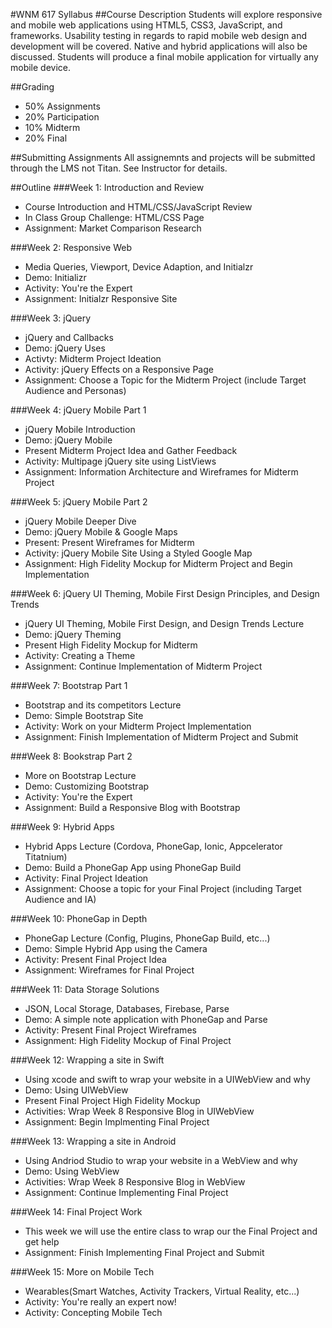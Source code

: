#WNM 617 Syllabus
##Course Description
Students will explore responsive and mobile web applications using HTML5, CSS3, JavaScript, and frameworks. Usability testing in regards to rapid mobile web design and development will be covered. Native and hybrid applications will also be discussed. Students will produce a final mobile application for virtually any mobile device.

##Grading
-	50% Assignments
-	20% Participation
-	10% Midterm
-	20% Final

##Submitting Assignments
All assignemnts and projects will be submitted through the LMS
not Titan.  See Instructor for details.

##Outline
###Week 1: Introduction and Review
-	Course Introduction and HTML/CSS/JavaScript Review
-	In Class Group Challenge: HTML/CSS Page
-	Assignment: Market Comparison Research

###Week 2: Responsive Web
-	Media Queries, Viewport, Device Adaption, and Initialzr
-	Demo: Initializr
-	Activity: You're the Expert
-	Assignment:  Initialzr Responsive Site

###Week 3: jQuery
-	jQuery and Callbacks
-	Demo: jQuery Uses
-	Activty: Midterm Project Ideation
-	Activity: jQuery Effects on a Responsive Page
-	Assignment: Choose a Topic for the Midterm Project (include Target Audience and Personas)

###Week 4: jQuery Mobile Part 1
-	jQuery Mobile Introduction
-	Demo: jQuery Mobile
-	Present Midterm Project Idea and Gather Feedback
-	Activity: Multipage jQuery site using ListViews
-	Assignment: Information Architecture and Wireframes for Midterm Project

###Week 5: jQuery Mobile Part 2
-	jQuery Mobile Deeper Dive
-	Demo: jQuery Mobile & Google Maps
-	Present: Present Wireframes for Midterm
-	Activity: jQuery Mobile Site Using a Styled Google Map
-	Assignment: High Fidelity Mockup for Midterm Project and Begin Implementation

###Week 6: jQuery UI Theming, Mobile First Design Principles, and Design Trends
-	jQuery UI Theming, Mobile First Design, and Design Trends Lecture
-	Demo: jQuery Theming
-	Present High Fidelity Mockup for Midterm
-	Activity: Creating a Theme
-	Assignment: Continue Implementation of Midterm Project

###Week 7: Bootstrap Part 1
-	Bootstrap and its competitors Lecture
-	Demo: Simple Bootstrap Site
-	Activity: Work on your Midterm Project Implementation
-	Assignment: Finish Implementation of Midterm Project and Submit

###Week 8: Bookstrap Part 2
-	More on Bootstrap Lecture
-	Demo: Customizing Bootstrap
-	Activity: You're the Expert
-	Assignment: Build a Responsive Blog with Bootstrap

###Week 9: Hybrid Apps
-	Hybrid Apps Lecture (Cordova, PhoneGap, Ionic, Appcelerator Titatnium)
-	Demo: Build a PhoneGap App using PhoneGap Build
-	Activity: Final Project Ideation
-	Assignment: Choose a topic for your Final Project (including Target Audience and IA)

###Week 10: PhoneGap in Depth
-	PhoneGap Lecture (Config, Plugins, PhoneGap Build, etc...)
-	Demo: Simple Hybrid App using the Camera
-	Activity: Present Final Project Idea
-	Assignment: Wireframes for Final Project	  

###Week 11: Data Storage Solutions
-	JSON, Local Storage, Databases, Firebase, Parse
-	Demo: A simple note application with PhoneGap and Parse
-	Activity: Present Final Project Wireframes
-	Assignment: High Fidelity Mockup of Final Project

###Week 12: Wrapping a site in Swift
-	Using xcode and swift to wrap your website in a UIWebView and why
-	Demo: Using UIWebView
-	Present Final Project High Fidelity Mockup
-	Activities: Wrap Week 8 Responsive Blog in UIWebView
-	Assignment:	Begin Implmenting Final Project

###Week 13: Wrapping a site in Android
-	Using Andriod Studio to wrap your website in a WebView and why
-	Demo: Using WebView
-	Activities: Wrap Week 8 Responsive Blog in WebView
-	Assignment: Continue Implementing Final Project

###Week 14: Final Project Work
-	This week we will use the entire class to wrap our the Final Project and get help
-	Assignment: Finish Implementing Final Project and Submit

###Week 15: More on Mobile Tech
-	Wearables(Smart Watches, Activity Trackers, Virtual Reality, etc...)
-	Activity: You're really an expert now!
-	Activity: Concepting Mobile Tech